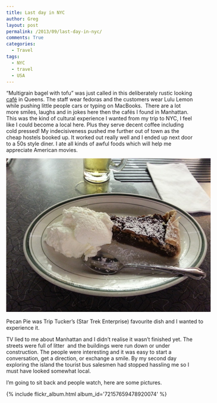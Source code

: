```yaml
---
title: Last day in NYC
author: Greg
layout: post
permalink: /2013/09/last-day-in-nyc/
comments: True
categories:
  - Travel
tags:
  - NYC
  - travel
  - USA
---
```

&#8220;Multigrain bagel with tofu&#8221; was just called in this deliberately rustic looking [café][1] in Queens. The staff wear fedoras and the customers wear Lulu Lemon while pushing little people cars or typing on MacBooks.  There are a lot more smiles, laughs and in jokes here then the cafés I found in Manhattan. This was the kind of cultural experience I wanted from my trip to NYC, I feel like I could become a local here. Plus they serve decent coffee including cold pressed! My indecisiveness pushed me further out of town as the cheap hostels booked up. It worked out really well and I ended up next door to a 50s style diner. I ate all kinds of awful foods which will help me appreciate American movies.

<div id="attachment_1398" style="width: 560px" class="wp-caption alignnone">
  <a href="/wp-content/uploads/2013/09/2013-09-12-20.41.38.jpg"><img class="size-large wp-image-1398" alt="Pecan Pie was Trip Tucker's (Star Trek Enterprise) favourite dish and I wanted to experience it." src="/wp-content/uploads/2013/09/2013-09-12-20.41.38-1024x768.jpg" width="550" height="412" /></a>

  <p class="wp-caption-text">
    Pecan Pie was Trip Tucker&#8217;s (Star Trek Enterprise) favourite dish and I wanted to experience it.
  </p>
</div>

TV lied to me about Manhattan and I didn&#8217;t realise it wasn&#8217;t finished yet. The streets were full of litter  and the buildings were run down or under construction. The people were interesting and it was easy to start a conversation, get a direction, or exchange a smile. By my second day exploring the island the tourist bus salesmen had stopped hassling me so I must have looked somewhat local.

I&#8217;m going to sit back and people watch, here are some pictures.

{% include flickr_album.html album_id='72157659478920074' %}

 [1]: http://nycbch.com/ "New York City Bagel Coffee House"
